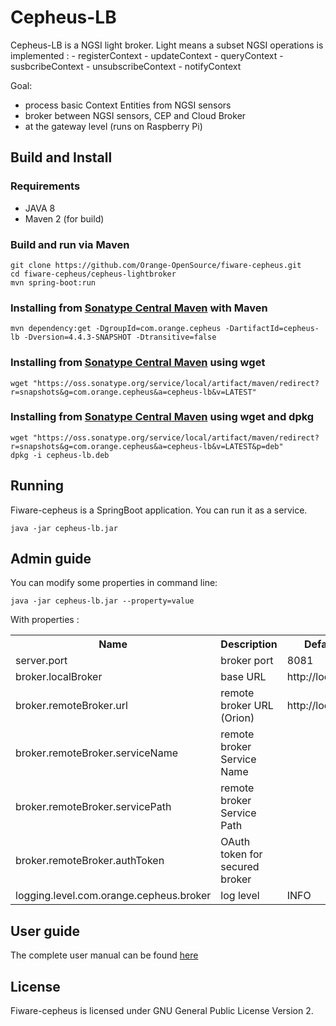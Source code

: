 # Cepheus-LB

Cepheus-LB is a NGSI light broker. Light means a subset NGSI operations is implemented :
  	- registerContext
  	- updateContext
  	- queryContext
  	- susbcribeContext
  	- unsubscribeContext
  	- notifyContext


Goal:

* process basic Context Entities from NGSI sensors
* broker between NGSI sensors, CEP and Cloud Broker
* at the gateway level (runs on Raspberry Pi)

## Build and Install

### Requirements

* JAVA 8
* Maven 2 (for build)

### Build and run via Maven

    git clone https://github.com/Orange-OpenSource/fiware-cepheus.git
    cd fiware-cepheus/cepheus-lightbroker
    mvn spring-boot:run

### Installing from [Sonatype Central Maven](http://central.sonatype.org/) with Maven

    mvn dependency:get -DgroupId=com.orange.cepheus -DartifactId=cepheus-lb -Dversion=4.4.3-SNAPSHOT -Dtransitive=false

### Installing from [Sonatype Central Maven](http://central.sonatype.org/) using wget

    wget "https://oss.sonatype.org/service/local/artifact/maven/redirect?r=snapshots&g=com.orange.cepheus&a=cepheus-lb&v=LATEST"

### Installing from [Sonatype Central Maven](http://central.sonatype.org/) using wget and dpkg

    wget "https://oss.sonatype.org/service/local/artifact/maven/redirect?r=snapshots&g=com.orange.cepheus&a=cepheus-lb&v=LATEST&p=deb"
    dpkg -i cepheus-lb.deb

## Running

Fiware-cepheus is a SpringBoot application. You can run it as a service.

    java -jar cepheus-lb.jar

## Admin guide

You can modify some properties in command line:

 	java -jar cepheus-lb.jar --property=value

With properties :

<table>
    <tr><th>Name</th><th>Description</th><th>Default Value</th></tr>
    <tr><td>server.port</td><td>broker port</td><td>8081</td></tr>
    <tr><td>broker.localBroker</td><td>base URL</td><td>http://localhost:8081</td></tr>
    <tr><td>broker.remoteBroker.url</td><td>remote broker URL (Orion)</td><td>http://localhost:8082</td></tr>
    <tr><td>broker.remoteBroker.serviceName</td><td>remote broker Service Name</td><td></td></tr>
    <tr><td>broker.remoteBroker.servicePath</td><td>remote broker Service Path</td><td></td></tr>
    <tr><td>broker.remoteBroker.authToken</td><td>OAuth token for secured broker</td><td></td></tr>
    <tr><td>logging.level.com.orange.cepheus.broker</td><td>log level</td><td>INFO</td></tr>
</table>



## User guide

The complete user manual can be found [here](../doc/manual.md)

## License

Fiware-cepheus is licensed under GNU General Public License Version 2.
